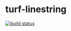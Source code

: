 turf-linestring
===============
[![build status](https://secure.travis-ci.org/Turfjs/turf-linestring.png)](http://travis-ci.org/Turfjs/turf-linestring)
